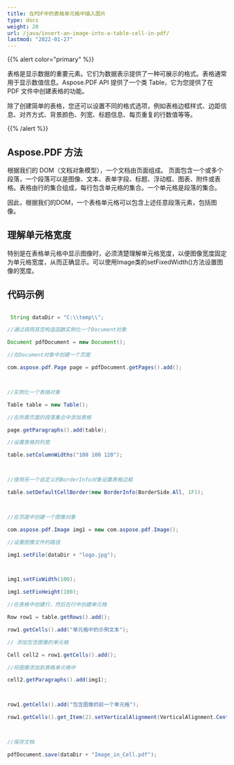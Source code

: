 ```yaml
---
title: 在PDF中的表格单元格中插入图片
type: docs
weight: 20
url: /java/insert-an-image-into-a-table-cell-in-pdf/
lastmod: "2022-01-27"
---
```


{{% alert color="primary" %}}

表格是显示数据的重要元素。它们为数据表示提供了一种可展示的格式。表格通常用于显示数值信息。Aspose.PDF API 提供了一个类 Table，它为您提供了在 PDF 文件中创建表格的功能。

除了创建简单的表格，您还可以设置不同的格式选项，例如表格边框样式、边距信息、对齐方式、背景颜色、列宽、标题信息、每页重复的行数值等等。

{{% /alert %}}

## Aspose.PDF 方法

根据我们的 DOM（文档对象模型），一个文档由页面组成。
 页面包含一个或多个段落，一个段落可以是图像、文本、表单字段、标题、浮动框、图表、附件或表格。表格由行的集合组成，每行包含单元格的集合。一个单元格是段落的集合。

因此，根据我们的DOM，一个表格单元格可以包含上述任意段落元素，包括图像。

## 理解单元格宽度

特别是在表格单元格中显示图像时，必须清楚理解单元格宽度，以便图像宽度固定为单元格宽度，从而正确显示。可以使用Image类的setFixedWidth()方法设置图像的宽度。

## 代码示例

```java

 String dataDir = "C:\\temp\\";

//通过调用其空构造函数实例化一个Document对象

Document pdfDocument = new Document();

//在Document对象中创建一个页面

com.aspose.pdf.Page page = pdfDocument.getPages().add();



//实例化一个表格对象

Table table = new Table();

//在所需页面的段落集合中添加表格

page.getParagraphs().add(table);

//设置表格的列宽

table.setColumnWidths("100 100 120");



//使用另一个自定义的BorderInfo对象设置表格边框

table.setDefaultCellBorder(new BorderInfo(BorderSide.All, 1F));



//在页面中创建一个图像对象

com.aspose.pdf.Image img1 = new com.aspose.pdf.Image();

//设置图像文件的路径

img1.setFile(dataDir + "logo.jpg");



img1.setFixWidth(100);

img1.setFixHeight(100);

//在表格中创建行，然后在行中创建单元格

Row row1 = table.getRows().add();

row1.getCells().add("单元格中的示例文本");

// 添加包含图像的单元格

Cell cell2 = row1.getCells().add();

//将图像添加到表格单元格中

cell2.getParagraphs().add(img1);



row1.getCells().add("包含图像的前一个单元格");

row1.getCells().get_Item(2).setVerticalAlignment(VerticalAlignment.Center);



//保存文档

pdfDocument.save(dataDir + "Image_in_Cell.pdf");    

```